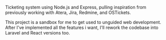 Ticketing system using Node.js and Express, pulling inspiration from previously working with Atera, Jira, Redmine, and OSTickets.

This project is a sandbox for me to get used to unguided web development. After I've implemented all the features i want, I'll rework the codebase into Laravel and React versions too.
